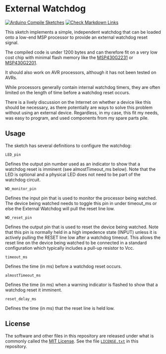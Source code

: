 # External Watchdog

[![Arduino Compile Sketches](https://github.com/Andy4495/ExternalWatchdog/actions/workflows/arduino-compile-sketches.yml/badge.svg)](https://github.com/Andy4495/ExternalWatchdog/actions/workflows/arduino-compile-sketches.yml)
[![Check Markdown Links](https://github.com/Andy4495/ExternalWatchdog/actions/workflows/CheckMarkdownLinks.yml/badge.svg)](https://github.com/Andy4495/ExternalWatchdog/actions/workflows/CheckMarkdownLinks.yml)

This sketch implements a simple, independent watchdog that can be loaded onto a low-end MSP processor to provide an external watchdog reset signal.

The compiled code is under 1200 bytes and can therefore fit on a very low cost chip with minimal flash memory like the [MSP430G2231][1] or [MSP430G2201][2].

It should also work on AVR processors, although it has not been tested on AVRs.

While processors generally contain internal watchdog timers, they are often limited on the length of time before a watchdog reset occurs.

There is a lively discussion on the Internet on whether a device like this should be necessary, as there potentially are ways to solve this problem without using an external device. Regardless, in my case, this fit my needs, was easy to program, and used components from my spare parts pile.

## Usage

The sketch has several definitions to configure the watchdog:

    LED_pin
Defines the output pin number used as an indicator to show that a watchdog reset is imminent (see almostTimeout_ms below). Note that the LED is optional and a physical LED does not need to be part of the watchdog circuit.

    WD_monitor_pin
Defines the input pin that is used to monitor the processor being watched. The device being watched needs to toggle this pin in under timeout_ms or else the External Watchdog will pull the reset line low.

    WD_reset_pin
Defines the output pin that is used to reset the device being watched. Note that this pin is normally held in a high impedence state (INPUT) unless it is actively pulling the RESET line low after a watchdog timeout. This allows the reset line on the device being watched to be connected in a standard configuration which typically includes a pull-up resistor to Vcc.

    timeout_ms
Defines the time (in ms) before a watchdog reset occurs.

    almostTimeout_ms
Defines the time (in ms) when a warning indicator is flashed to show that a watchdog reset it imminent.

    reset_delay_ms
Defines the time (in ms) that the reset line is held low.

## License

The software and other files in this repository are released under what is commonly called the [MIT License][100]. See the file [`LICENSE.txt`][101] in this repository.

[1]: https://www.ti.com/product/MSP430G2231
[2]: https://www.ti.com/product/MSP430G2201
[100]: https://choosealicense.com/licenses/mit/
[101]: ./LICENSE.txt
[//]: # ([200]: https://github.com/Andy4495/ExternalWatchdog)
